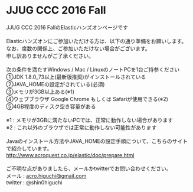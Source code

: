 # JJUG CCC 2016 Fall
JJUG CCC 2016 FallのElasticハンズオンページです<br>
<br>
Elasticハンズオンにご参加いただける方は、以下の通り準備をお願いします。<br>
なお、席数の関係上、ご参加いただけない場合がございます。<br>
申し訳ありませんがご了承ください。<br>
<br>
次の条件を満たすWindows / Mac / LinuxのノートPCを1台ご持参ください<br>
①JDK 1.8.0_73以上(最新版推奨)がインストールされている<br>
②JAVA_HOMEの設定がされている(必須)<br>
③メモリが3GB以上ある(※1)<br>
④ウェブブラウザ Google Chrome もしくは Safariが使用できる(※2)<br>
⑤4GB程度のディスク空き容量がある<br>
<br>
※1 : メモリが3GBに満たないPCでは、正常に動作しない場合があります<br>
※2 : これ以外のブラウザでは正常に動作しない可能性があります<br>
<br>
Javaのインストール方法やJAVA_HOMEの設定手順について、こちらのサイトで紹介しています。<br>
http://www.acroquest.co.jp/elastic/doc/prepare.html<br>
<br>
ご不明な点がありましたら、メールかtwitterでお問い合わせください。<br>
メール : acro.higuchi@gmail.com<br>
twitter : @shin0higuchi<br>
<br>
